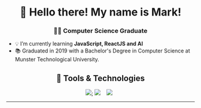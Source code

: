 <h1 align="center">👋 Hello there! My name is Mark!</h1>
<h3 align="center">👨‍💻 Computer Science Graduate</h3>

- 💡 I’m currently learning **JavaScript, ReactJS and AI**
- 📚 Graduated in 2019 with a Bachelor's Degree in Computer Science at Munster Technological University.

<h2 align="center"> 🔭 Tools & Technologies</h2>
<p align="center">
  <img src="(https://img.shields.io/badge/html5-%23E34F26.svg?style=for-the-badge&logo=html5&logoColor=white)">; 
  <img src="https://img.shields.io/badge/react%20-%2300D9FF.svg?&style=for-the-badge&logo=react&logoColor=white" />&nbsp;&nbsp;&nbsp;
  <img src="https://img.shields.io/badge/tailwind-css%20-%231572B6.svg?&style=for-the-badge&logo=tailwind-css&logoColor=white" />&nbsp;&nbsp;

<hr>
